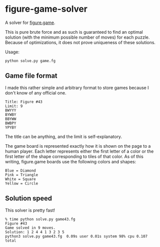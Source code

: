 # figure-game-solver

A solver for [figure.game](https://figure.game/).

This is pure brute force and as such is guaranteed to find an
optimal solution (with the minimum possible number of moves) for
each puzzle. Because of optimizations, it does not prove uniqueness
of these solutions.

Usage:

    python solve.py game.fg

## Game file format

I made this rather simple and arbitrary format to store games
because I don't know of any official one.

    Title: Figure #43
    Limit: 9
    BWYYY
    BYWBY
    BBYWW
    BWBPY
    YPYBY

The title can be anything, and the limit is self-explanatory.

The game board is represented exactly how it is shown on the page
to a human player. Each letter represents either the first letter of
a color or the first letter of the shape corresponding to tiles of
that color. As of this writing, figure.game boards use the following
colors and shapes:

    Blue = Diamond
    Pink = Triangle
    White = Square
    Yellow = Circle

## Solution speed

This solver is pretty fast!

    % time python solve.py game43.fg
    Figure #43
    Game solved in 9 moves.
    Solution: 1 2 4 4 1 3 2 3 5
    python3 solve.py game43.fg  0.09s user 0.01s system 98% cpu 0.107 total

